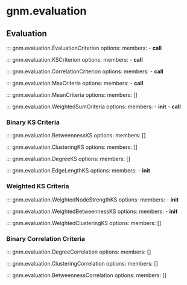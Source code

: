 # gnm.evaluation

## Evaluation 

::: gnm.evaluation.EvaluationCriterion
    options:
        members:
            - __call__

::: gnm.evaluation.KSCriterion
    options:
        members:
            - __call__

::: gnm.evaluation.CorrelationCriterion
    options:
        members:
            - __call__ 

::: gnm.evaluation.MaxCriteria
    options:
        members:
            - __call__

::: gnm.evaluation.MeanCriteria
    options:
        members: []

::: gnm.evaluation.WeightedSumCriteria
    options:
        members:
            - __init__
            - __call__

### Binary KS Criteria

::: gnm.evaluation.BetweennessKS
    options:
        members: []

::: gnm.evaluation.ClusteringKS
    options:
        members: []

::: gnm.evaluation.DegreeKS
    options:
        members: []

::: gnm.evaluation.EdgeLengthKS
    options:
        members:
            - __init__

### Weighted KS Criteria

::: gnm.evaluation.WeightedNodeStrengthKS
    options:
        members:
            - __init__

::: gnm.evaluation.WeightedBetweennessKS
    options:
        members:
            - __init__

::: gnm.evaluation.WeightedClusteringKS
    options:
        members: []

### Binary Correlation Criteria

::: gnm.evaluation.DegreeCorrelation
    options:
        members: []
    
::: gnm.evaluation.ClusteringCorrelation
    options:
        members: []
    
::: gnm.evaluation.BetweennessCorrelation
    options:
        members: []